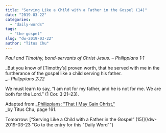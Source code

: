 ```yaml
---
title: "Serving Like a Child with a Father in the Gospel (14)"
date: "2019-03-22"
categories: 
  - "daily-words"
tags: 
  - "the-gospel"
slug: "dw-2019-03-22"
author: "Titus Chu"
---
```


_Paul and Timothy, bond-servants of Christ Jesus._ _– Philippians 1:1_

_But you know of \[Timothy’s\] proven worth, that he served with me in the furtherance of the gospel like a child serving his father.  
__– Philippians 2:22_  
  
We must learn to say, “I am not for my father, and he is not for me. We are both for the Lord.” (1 Cor. 3:21–23).

Adapted from _[Philippians: "That I May Gain Christ,"](/book-philippians/ "Go to the listing for this book")  
_by Titus Chu, page 161.

Tomorrow: [“Serving Like a Child with a Father in the Gospel” (15)](/dw-2019-03-23 "Go to the entry for this "Daily Word"")
